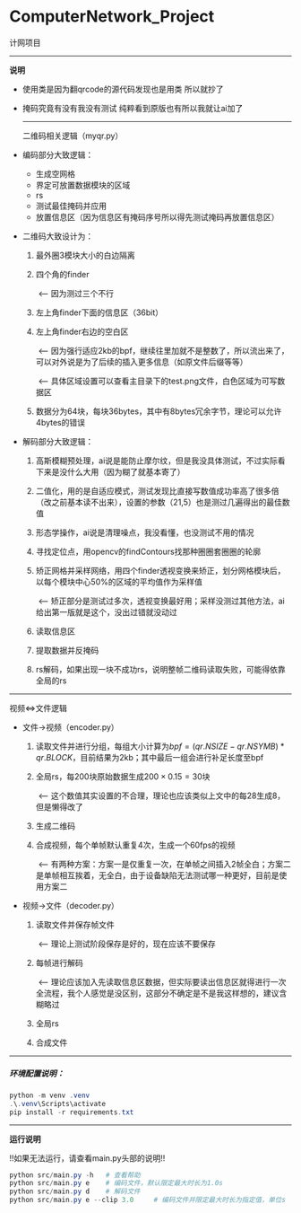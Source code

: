 # ComputerNetwork_Project
计网项目

---

**说明**

- 使用类是因为翻qrcode的源代码发现也是用类 所以就抄了

- 掩码究竟有没有我没有测试 纯粹看到原版也有所以我就让ai加了

  ---

  二维码相关逻辑（myqr.py）

- 编码部分大致逻辑：
  - 生成空网格
  - 界定可放置数据模块的区域
  - rs
  - 测试最佳掩码并应用
  - 放置信息区（因为信息区有掩码序号所以得先测试掩码再放置信息区）

- 二维码大致设计为：

    1. 最外圈3模块大小的白边隔离

    2. 四个角的finder

       ​	<--    因为测过三个不行

    3. 左上角finder下面的信息区（36bit）

    4. 左上角finder右边的空白区

       ​	<--    因为强行适应2kb的bpf，继续往里加就不是整数了，所以流出来了，可以对外说是为了后续的插入更多信息（如原文件后缀等等）

       ​	<--    具体区域设置可以查看主目录下的test.png文件，白色区域为可写数据区

    5. 数据分为64块，每块36bytes，其中有8bytes冗余字节，理论可以允许4bytes的错误

- 解码部分大致逻辑：

    1. 高斯模糊预处理，ai说是能防止摩尔纹，但是我没具体测试，不过实际看下来是没什么大用（因为糊了就基本寄了）

    2. 二值化，用的是自适应模式，测试发现比直接写数值成功率高了很多倍（改之前基本读不出来），设置的参数（21,5）也是测过几遍得出的最佳数值

    3. 形态学操作，ai说是清理噪点，我没看懂，也没测试不用的情况

    4. 寻找定位点，用opencv的findContours找那种圈圈套圈圈的轮廓

    5. 矫正网格并采样网络，用四个finder透视变换来矫正，划分网格模块后，以每个模块中心50%的区域的平均值作为采样值
    
       ​	<--    矫正部分是测试过多次，透视变换最好用；采样没测过其他方法，ai给出第一版就是这个，没出过错就没动过
    
    6. 读取信息区
    
    7. 提取数据并反掩码
    
    8. rs解码，如果出现一块不成功rs，说明整帧二维码读取失败，可能得依靠全局的rs


---

  视频<=>文件逻辑

  - 文件->视频（encoder.py）
    1. 读取文件并进行分组，每组大小计算为$bpf=(qr.NSIZE - qr.NSYMB) * qr.BLOCK$，目前结果为2kb；其中最后一组会进行补足长度至bpf
    2. 全局rs，每200块原始数据生成$200\times0.15=30$​块

       ​	<--    这个数值其实设置的不合理，理论也应该类似上文中的每28生成8，但是懒得改了
    3. 生成二维码
    4. 合成视频，每个单帧默认重复4次，生成一个60fps的视频

       ​	<--    有两种方案：方案一是仅重复一次，在单帧之间插入2帧全白；方案二是单帧相互挨着，无全白，由于设备缺陷无法测试哪一种更好，目前是使用方案二

- 视频->文件（decoder.py）

  1. 读取文件并保存帧文件

     ​	<--    理论上测试阶段保存是好的，现在应该不要保存

  2. 每帧进行解码

     ​	<--    理论应该加入先读取信息区数据，但实际要读出信息区就得进行一次全流程，我个人感觉是没区别，这部分不确定是不是我这样想的，建议含糊略过

  3. 全局rs

  4. 合成文件

---

##### 环境配置说明：

```powershell
python -m venv .venv
.\.venv\Scripts\activate
pip install -r requirements.txt
```

---

**运行说明**

!!如果无法运行，请查看main.py头部的说明!!

```powershell
python src/main.py -h	# 查看帮助
python src/main.py e 	# 编码文件，默认限定最大时长为1.0s
python src/main.py d	# 解码文件
python src/main.py e --clip 3.0 	# 编码文件并限定最大时长为指定值，单位s
```


